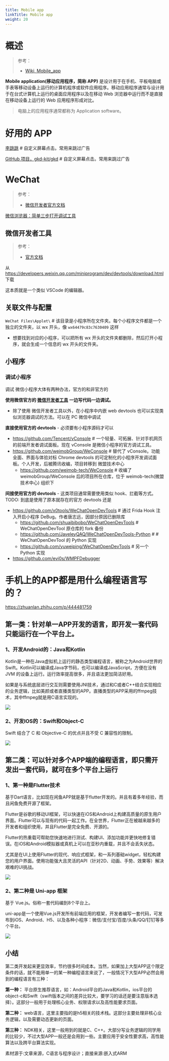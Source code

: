 ```yaml
---
title: Mobile app
linkTitle: Mobile app
weight: 20
---
```


# 概述

> 参考：
>
> - [Wiki, Mobile_app](https://en.wikipedia.org/wiki/Mobile_app)

**Mobile application(移动应用程序，简称 APP)** 是设计用于在手机、平板电脑或手表等移动设备上运行的计算机程序或软件应用程序。移动应用程序通常与设计用于在台式计算机上运行的桌面应用程序以及在移动 Web 浏览器中运行而不是直接在移动设备上运行的 Web 应用程序形成对比。

> 电脑上的应用程序通常都称为 Application software。

# 好用的 APP

[李跳跳](https://www.litiaotiao.com/) # 自定义屏幕点击。常用来跳过广告

[GitHub 项目，gkd-kit/gkd](https://github.com/gkd-kit/gkd) # 自定义屏幕点击。常用来跳过广告

# WeChat

> 参考：
>
> - [微信开发者官方文档](https://developers.weixin.qq.com/doc/)

[微信浏览器：简单三步打开调试工具](https://www.cnblogs.com/conne/p/15884968.html)

## 微信开发者工具

> 参考：
>
> - [官方文档](https://developers.weixin.qq.com/miniprogram/dev/devtools/devtools.html)

从 https://developers.weixin.qq.com/miniprogram/dev/devtools/download.html 下载

这本质就是一个类似 VSCode 的编辑器。

## 关联文件与配置

`WeChat Files\Applet\` # 该目录是小程序所在文件夹。每个小程序文件都是一个独立的文件夹，以 wx 开头，像 `wx64479c83c7630409` 这样

- 想要找到对应的小程序，可以把所有 wx 开头的文件夹都删除，然后打开小程序，就会生成一个信息的 wx 开头的文件夹。

## 小程序

### 调试小程序

调试 微信小程序大体有两种办法，官方的和非官方的

**使用微信官方的 [微信开发者工具](https://developers.weixin.qq.com/miniprogram/dev/devtools/devtools.html) 一边写代码一边调试。**

- 除了使用 微信开发者工具以外，在小程序中内嵌 web devtools 也可以实现类似浏览器调试的方法。可以在 PC 微信中调试

**直接使用官方的 devtools** - 必须要有小程序源码才可以

- https://github.com/Tencent/vConsole # 一个轻量、可拓展、针对手机网页的前端开发者调试面板。现在 vConsole 是微信小程序的官方调试工具。
- https://github.com/weimobGroup/WeConsole # 替代了 vConsole。功能全面、界面与体验对标 Chrome devtools 的可定制化的小程序开发调试面板。个人开发，后被腾讯收编，项目转移到 微盟技术中心
  - https://github.com/weimob-tech/WeConsole # 收编了 weimobGroup/WeConsole 后的项目所在仓库，位于 weimob-tech(微盟技术中心) 组织下

**间接使用官方的 devtools** - 这类项目通常需要使用类似 hook、拦截等方式。TODO: 到底是使用了原本就存在的官方 devtools 还是

- https://github.com/x0tools/WeChatOpenDevTools # 通过 Frida Hook 注入开启小程序 DeBug。作者唐志远，因部分原因已删除库
  - https://github.com/shuaibibobo/WeChatOpenDevTools # WeChatOpenDevTool 原仓库的 fork 备份
  - https://github.com/JaveleyQAQ/WeChatOpenDevTools-Python # # WeChatOpenDevTool 的 Python 实现
  - https://github.com/yuweiping/WeChatOpenDevTools # 另一个 Python 实现
- https://github.com/evi0s/WMPFDebugger

# 手机上的APP都是用什么编程语言写的？

https://zhuanlan.zhihu.com/p/444481759

## **第一类：针对单一APP开发的语言，即开发一套代码只能运行在一个平台上。**

### 1、开发Android的：Java和Kotlin

Kotlin是一种在Java虚拟机上运行的静态类型编程语言，被称之为Android世界的Swift。Kotlin可以编译成Java字节码，也可以编译成JavaScript，方便在没有 JVM 的设备上运行。运行效率提高很多，并且语法更加简洁好用。

如果是与系统底层进行交互则需要使用JNI技术，通过和C或者C++结合实现相应的业务逻辑，比如美颜或者直播类型的APP。直播类型的APP采用的ffmpeg技术，其中ffmpeg就是用C语言实现的。

![](https://pic2.zhimg.com/v2-b6697b88d959003af2515ab4bc2092e9_b.jpg)

### 2、开发IOS的：Swift和Object-C

Swift 结合了 C 和 Objective-C 的优点并且不受 C 兼容性的限制。

![](https://pic1.zhimg.com/v2-c988362c2aedf592ad366a335a53ec38_b.jpg)

## 第二类：可以针对多个APP端的编程语言，即只需开发出一套代码，就可在多个平台上运行

### 1、第一种是Flutter技术

基于Dart语言，比如现在闲鱼APP就是基于flutter开发的。并且有着多年经验，而且闲鱼免费开源了框架。

Flutter是谷歌的移动UI框架，可以快速在iOS和Android上构建高质量的原生用户界面。Flutter可以与现有的代码一起工作。在全世界，Flutter正在被越来越多的开发者和组织使用，并且Flutter是完全免费、开源的。

Flutter的热重载可帮助您快速地进行测试、构建UI、添加功能并更快地修复错误。在iOS和Android模拟器或真机上可以在亚秒内重载，并且不会丢失状态。

尤其是在UI上使用Flutter的现代、响应式框架，和一系列基础widget，轻松构建您的用户界面。使用功能强大且灵活的API（针对2D、动画、手势、效果等）解决艰难的UI挑战。

![](https://pic4.zhimg.com/v2-3363e67d08bc43662392a39a0d18ca1b_b.jpg)

### 2、第二种是 Uni-app 框架

基于 Vue.js。俗称一套代码编到8个平台上。

uni-app是一个使用Vue.js开发所有前端应用的框架，开发者编写一套代码，可发布到iOS、Android、H5、以及各种小程序：微信/支付宝/百度/头条/QQ/钉钉等多个平台。

![](https://pic1.zhimg.com/v2-b915ba2b373b76680ef60ab18489db30_b.jpg)

## 小结

第二类开发起来更显效率，节约很多时间成本。当然，如果加上大型APP这个限定条件的话，就不能用单一的某一种编程语言来说了，一般情况下大型APP必然会用到的编程语言有三种：

**第一种：** 平台原生推荐语言，如：Android平台的Java和Kotlin，ios平台的object-c和Swift（swift版本之间的差异比较大，要学习的话还是要注意版本选择）。这部分一般用于处理核心业务、权限请求以及高性能要求页面。

**第二种：** web语言，这里主要指的是h5相关的技术栈。这部分主要处理非核心业务逻辑，以及需要动态更新的页面。

**第三种：** NDK相关，这里一般用到的就是C、C++。大部分写业务逻辑的同学用的比较少，不过大型APP一般还是会用到一些。主要应用于安全性要求高，高性能算法以及跨平台算法实现。

素材源于:文章来源，C语言与程序设计；直接来源:嵌入式ARM

